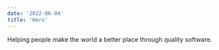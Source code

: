 ```yaml
---
date: '2022-06-04'
title: 'Hero'
---
```


Helping people make the world a better place through quality software.
